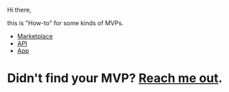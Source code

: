 Hi there,

this is "How-to" for some kinds of MVPs. 

  * [Marketplace](./marketplace)
  * [API](./api)
  * [App](./app)
  
  
# Didn't find your MVP? [Reach me out](https://twitter.com/efremfilho).
